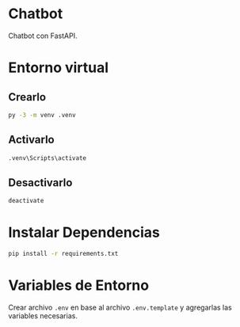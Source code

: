 # Chatbot
Chatbot con FastAPI.

# Entorno virtual
## Crearlo
```bash
py -3 -m venv .venv
```

## Activarlo
```bash
.venv\Scripts\activate
```

## Desactivarlo
```bash
deactivate
```

# Instalar Dependencias
```bash
pip install -r requirements.txt
```

# Variables de Entorno
Crear archivo `.env` en base al archivo `.env.template` y agregarlas las variables necesarias.